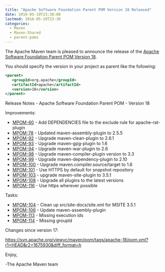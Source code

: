 ```yaml
---
title: "Apache Software Foundation Parent POM Version 18 Released"
date: 2016-05-19T23:30:00
lastmod: 2016-05-19T23:30
categories:
  - Maven
  - Maven-Shared
  - parent-poms
---
```

The Apache Maven team is pleased to announce the release of the 
[Apache Software Foundation Parent POM Version 18](https://maven.apache.org/pom/asf/).

You should specify the version in your project as parent like the following:

```xml
<parent>
   <groupId>org.apache</groupId>
   <artifactId>apache</artifactId>
   <version>18</version>
</parent>
```

<!-- more -->

Release Notes - Apache Software Foundation Parent POM - Version 18

Improvements:

 * [MPOM-60](https://issues.apache.org/jira/browse/MPOM-60) - Add DEPENDENCIES file to the exclude rule for apache-rat-plugin
 * [MPOM-78](https://issues.apache.org/jira/browse/MPOM-78) - Updated maven-assembly-plugin to 2.5.5
 * [MPOM-92](https://issues.apache.org/jira/browse/MPOM-92) - Upgrade maven-clean-plugin to 2.6.1
 * [MPOM-93](https://issues.apache.org/jira/browse/MPOM-93) - Upgrade maven-gpg-plugin to 1.6
 * [MPOM-94](https://issues.apache.org/jira/browse/MPOM-94) - Upgrade maven-war-plugin to 2.6
 * [MPOM-98](https://issues.apache.org/jira/browse/MPOM-98) - Upgrade maven-compiler-plugin version to 3.3
 * [MPOM-99](https://issues.apache.org/jira/browse/MPOM-99) - Upgrade maven-dependency-plugin to 2.10
 * [MPOM-100](https://issues.apache.org/jira/browse/MPOM-100) - Upgrade maven.compiler.source/target to 1.6
 * [MPOM-101](https://issues.apache.org/jira/browse/MPOM-101) - Use HTTPS by default for snapshot repository
 * [MPOM-103](https://issues.apache.org/jira/browse/MPOM-103) - upgrade maven-site-plugin to 3.5.1
 * [MPOM-108](https://issues.apache.org/jira/browse/MPOM-108) - Upgrade all plugins to the latest versions
 * [MPOM-116](https://issues.apache.org/jira/browse/MPOM-116) - Use https wherever possible

Tasks:

 * [MPOM-104](https://issues.apache.org/jira/browse/MPOM-104) - Clean up src/site-docs/site.xml for MSITE 3.5.1
 * [MPOM-106](https://issues.apache.org/jira/browse/MPOM-106) - Update maven-assembly-plugin
 * [MPOM-113](https://issues.apache.org/jira/browse/MPOM-113) - Missing execution ids
 * [MPOM-114](https://issues.apache.org/jira/browse/MPOM-114) - Missing groupId

Changes since version 17:

https://svn.apache.org/viewvc/maven/pom/tags/apache-18/pom.xml?r1=HEAD&r2=1675930&diff_format=h

Enjoy,
 
-The Apache Maven team

